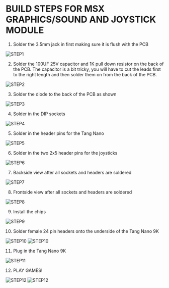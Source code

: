 # BUILD STEPS FOR MSX GRAPHICS/SOUND AND JOYSTICK MODULE

1. Solder the 3.5mm jack in first making sure it is flush with the PCB

![STEP1](https://github.com/sebhc/sebhc/blob/master/wiki/RCBUS/BUILDSTEPS/BUILD01.jpg)

2. Solder the 100UF 25V capacitor and 1K pull down resistor on the back of the PCB. The capacitor is a bit tricky, you will have to cut the leads first to the right length and then solder them on from the back of the PCB.

![STEP2](https://github.com/sebhc/sebhc/blob/master/wiki/RCBUS/BUILDSTEPS/BUILD02.jpg)

3. Solder the diode to the back of the PCB as shown

![STEP3](https://github.com/sebhc/sebhc/blob/master/wiki/RCBUS/BUILDSTEPS/BUILD03.jpg)

4. Solder in the DIP sockets

![STEP4](https://github.com/sebhc/sebhc/blob/master/wiki/RCBUS/BUILDSTEPS/BUILD05.jpg)

5. Solder in the header pins for the Tang Nano

![STEP5](https://github.com/sebhc/sebhc/blob/master/wiki/RCBUS/BUILDSTEPS/BUILD06.jpg)

6. Solder in the two 2x5 header pins for the joysticks

![STEP6](https://github.com/sebhc/sebhc/blob/master/wiki/RCBUS/BUILDSTEPS/BUILD07.jpg)

7. Backside view after all sockets and headers are soldered

![STEP7](https://github.com/sebhc/sebhc/blob/master/wiki/RCBUS/BUILDSTEPS/BUILD08.jpg)

8. Frontside view after all sockets and headers are soldered

![STEP8](https://github.com/sebhc/sebhc/blob/master/wiki/RCBUS/BUILDSTEPS/BUILD09.jpg)

9. Install the chips

![STEP9](https://github.com/sebhc/sebhc/blob/master/wiki/RCBUS/BUILDSTEPS/BUILD10.jpg)

10. Solder female 24 pin headers onto the underside of the Tang Nano 9K

![STEP10](https://github.com/sebhc/sebhc/blob/master/wiki/RCBUS/BUILDSTEPS/BUILD14.jpg)
 ![STEP10](https://github.com/sebhc/sebhc/blob/master/wiki/RCBUS/BUILDSTEPS/BUILD15.jpg)

11. Plug in the Tang Nano 9K

![STEP11](https://github.com/sebhc/sebhc/blob/master/wiki/RCBUS/BUILDSTEPS/BUILD11.jpg)

12. PLAY GAMES!

![STEP12](https://github.com/sebhc/sebhc/blob/master/wiki/RCBUS/BUILDSTEPS/BUILD12.jpg)
 ![STEP12](https://github.com/sebhc/sebhc/blob/master/wiki/RCBUS/BUILDSTEPS/BUILD13.jpg)

